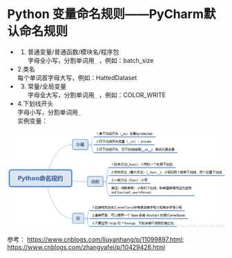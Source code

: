 # Python 变量命名规则——PyCharm默认命名规则
* 1. 普通变量/普通函数/模块名/程序包  
字母全小写，分割单词用`_` ，例如：batch_size  
* 2.类名  
每个单词首字母大写，例如：HattedDataset  
* 3. 常量/全局变量   
字母全大写，分割单词用`_` ，例如：COLOR_WRITE  
* 4.下划线开头  
字母小写，分割单词用`_`  
实例变量：

![](picture/varNamingRules/PythonVarNamingRules.png)


参考：  https://www.cnblogs.com/liuyanhang/p/11099897.html;    https://www.cnblogs.com/zhangyafei/p/10429426.html   

